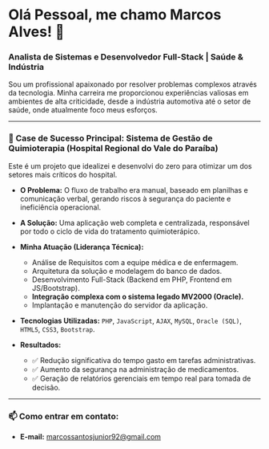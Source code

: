 # Olá Pessoal, me chamo Marcos Alves! 👋

### Analista de Sistemas e Desenvolvedor Full-Stack | Saúde & Indústria

Sou um profissional apaixonado por resolver problemas complexos através da tecnologia. Minha carreira me proporcionou experiências valiosas em ambientes de alta criticidade, desde a indústria automotiva até o setor de saúde, onde atualmente foco meus esforços.

---

### 🏥 Case de Sucesso Principal: Sistema de Gestão de Quimioterapia (Hospital Regional do Vale do Paraíba)

Este é um projeto que idealizei e desenvolvi do zero para otimizar um dos setores mais críticos do hospital.

*   **O Problema:** O fluxo de trabalho era manual, baseado em planilhas e comunicação verbal, gerando riscos à segurança do paciente e ineficiência operacional.
*   **A Solução:** Uma aplicação web completa e centralizada, responsável por todo o ciclo de vida do tratamento quimioterápico.
*   **Minha Atuação (Liderança Técnica):**
    *   Análise de Requisitos com a equipe médica e de enfermagem.
    *   Arquitetura da solução e modelagem do banco de dados.
    *   Desenvolvimento Full-Stack (Backend em PHP, Frontend em JS/Bootstrap).
    *   **Integração complexa com o sistema legado MV2000 (Oracle).**
    *   Implantação e manutenção do servidor da aplicação.

*   **Tecnologias Utilizadas:** `PHP`, `JavaScript`, `AJAX`, `MySQL`, `Oracle (SQL)`, `HTML5`, `CSS3`, `Bootstrap`.

*   **Resultados:**
    *   ✅ Redução significativa do tempo gasto em tarefas administrativas.
    *   ✅ Aumento da segurança na administração de medicamentos.
    *   ✅ Geração de relatórios gerenciais em tempo real para tomada de decisão.

---

### 📫 Como entrar em contato:

*   **E-mail:** marcossantosjunior92@gmail.com


